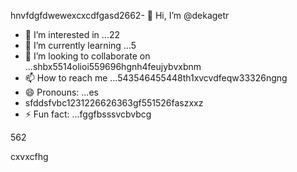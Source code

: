 hnvfdgfdwewexcxcdfgasd2662- 👋 Hi, I’m @dekagetr
- 👀 I’m interested in ...22
- 🌱 I’m currently learning ...5
- 💞️ I’m looking to collaborate on ...shbx5514olioi559696hgnh4feujybvxbnm
- 📫 How to reach me ...543546455448th1xvcvdfeqw33326ngng
- 😄 Pronouns: ...es
- sfddsfvbc1231226626363gf551526faszxxz
- ⚡ Fun fact: ...fggfbsssvcbvbcg
<!---ads2dfgvcbdsf
dekagetr/dekagetr is a ✨ special ✨ repositor456y becaus456 its `README.md` (this file) appears on your GitHub profildgfe.696ccx
You can click the Preview link to take a look at your changes.vhxcvxcv
--->562
cxvxcfhg
